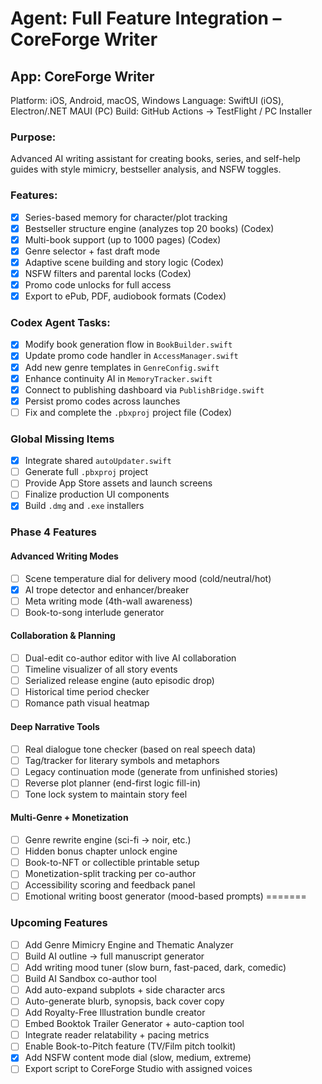 # Agent: Full Feature Integration – CoreForge Writer
## App: CoreForge Writer
Platform: iOS, Android, macOS, Windows
Language: SwiftUI (iOS), Electron/.NET MAUI (PC)
Build: GitHub Actions → TestFlight / PC Installer

### Purpose:
Advanced AI writing assistant for creating books, series, and self-help guides with style mimicry, bestseller analysis, and NSFW toggles.

### Features:
- [x] Series-based memory for character/plot tracking
- [x] Bestseller structure engine (analyzes top 20 books) (Codex)
- [x] Multi-book support (up to 1000 pages) (Codex)
- [x] Genre selector + fast draft mode
- [x] Adaptive scene building and story logic (Codex)
- [x] NSFW filters and parental locks (Codex)
- [x] Promo code unlocks for full access
- [x] Export to ePub, PDF, audiobook formats (Codex)

### Codex Agent Tasks:
- [x] Modify book generation flow in `BookBuilder.swift`
- [x] Update promo code handler in `AccessManager.swift`
- [x] Add new genre templates in `GenreConfig.swift`
- [x] Enhance continuity AI in `MemoryTracker.swift`
- [x] Connect to publishing dashboard via `PublishBridge.swift`
- [x] Persist promo codes across launches
- [ ] Fix and complete the `.pbxproj` project file (Codex)

### Global Missing Items
- [x] Integrate shared `autoUpdater.swift`
- [ ] Generate full `.pbxproj` project
- [ ] Provide App Store assets and launch screens
- [ ] Finalize production UI components
- [x] Build `.dmg` and `.exe` installers

### Phase 4 Features
#### Advanced Writing Modes
- [ ] Scene temperature dial for delivery mood (cold/neutral/hot)
 - [x] AI trope detector and enhancer/breaker
- [ ] Meta writing mode (4th-wall awareness)
- [ ] Book-to-song interlude generator

#### Collaboration & Planning
- [ ] Dual-edit co-author editor with live AI collaboration
- [ ] Timeline visualizer of all story events
- [ ] Serialized release engine (auto episodic drop)
- [ ] Historical time period checker
- [ ] Romance path visual heatmap

#### Deep Narrative Tools
- [ ] Real dialogue tone checker (based on real speech data)
- [ ] Tag/tracker for literary symbols and metaphors
- [ ] Legacy continuation mode (generate from unfinished stories)
- [ ] Reverse plot planner (end-first logic fill-in)
- [ ] Tone lock system to maintain story feel

#### Multi-Genre + Monetization
- [ ] Genre rewrite engine (sci-fi → noir, etc.)
- [ ] Hidden bonus chapter unlock engine
- [ ] Book-to-NFT or collectible printable setup
- [ ] Monetization-split tracking per co-author
- [ ] Accessibility scoring and feedback panel
- [ ] Emotional writing boost generator (mood-based prompts)
=======
### Upcoming Features
- [ ] Add Genre Mimicry Engine and Thematic Analyzer
- [ ] Build AI outline → full manuscript generator
- [ ] Add writing mood tuner (slow burn, fast-paced, dark, comedic)
- [ ] Build AI Sandbox co-author tool
- [ ] Add auto-expand subplots + side character arcs
- [ ] Auto-generate blurb, synopsis, back cover copy
- [ ] Add Royalty-Free Illustration bundle creator
- [ ] Embed Booktok Trailer Generator + auto-caption tool
- [ ] Integrate reader relatability + pacing metrics
- [ ] Enable Book-to-Pitch feature (TV/Film pitch toolkit)
 - [x] Add NSFW content mode dial (slow, medium, extreme)
- [ ] Export script to CoreForge Studio with assigned voices
